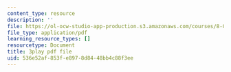 ```yaml
---
content_type: resource
description: ''
file: https://ol-ocw-studio-app-production.s3.amazonaws.com/courses/8-01sc-classical-mechanics-fall-2016/536e52af853fe8978d8448bb4c88f3ee_B6a9FaYI730.pdf
file_type: application/pdf
learning_resource_types: []
resourcetype: Document
title: 3play pdf file
uid: 536e52af-853f-e897-8d84-48bb4c88f3ee
---
```

